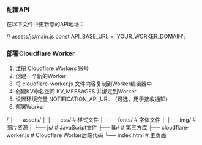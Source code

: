 ###  配置API
在以下文件中更新您的API地址：

// assets/js/main.js
const API_BASE_URL = 'YOUR_WORKER_DOMAIN';

### 部署Cloudflare Worker

1. 注册 Cloudflare Workers 账号
2. 创建一个新的Worker
3. 将 cloudflare-worker.js 文件内容复制到Worker编辑器中
4. 创建KV命名空间 KV_MESSAGES 并绑定到Worker
5. 设置环境变量 NOTIFICATION_API_URL （可选，用于接收通知）
6. 部署Worker













/
├── assets/
│   ├── css/         # 样式文件
│   ├── fonts/       # 字体文件
│   ├── img/         # 图片资源
│   └── js/          # JavaScript文件
├── lib/             # 第三方库
├── cloudflare-worker.js  # Cloudflare Worker后端代码
└── index.html       # 主页面